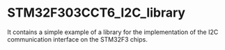 # STM32F303CCT6_I2C_library

It contains a simple example of a library for the implementation of the I2C communication interface on the STM32F3 chips.
